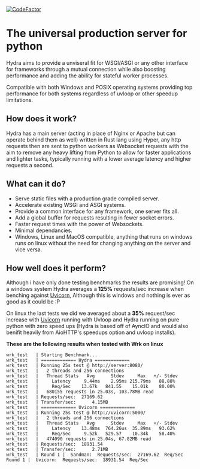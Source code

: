 [![CodeFactor](https://www.codefactor.io/repository/github/project-dream-weaver/hydra/badge)](https://www.codefactor.io/repository/github/project-dream-weaver/hydra)

# The universal production server for python
Hydra aims to provide a unviseral fit for WSGI/ASGI or any other interface for frameworks through a mutual connection while also boosting performance and adding the ability for stateful worker processes.<br>

Compatible with both Windows and POSIX operating systems providing top performance for both systems regardless of uvloop or other speedup limitations.<br>

## How does it work?
Hydra has a main server (acting in place of Nginx or Apache but can operate behind them as well) written in Rust lang using Hyper, any http requests then are sent to python workers as Websocket requests with the aim to remove any heavy lifting from Python to allow for faster applications and lighter tasks, typically running with a lower average latency and higher requests a second.

## What can it do?
- Serve static files with a production grade compiled server.
- Accelerate existing WSGI and ASGI systems.
- Provide a common interface for any framework, one server fits all.
- Add a global buffer for requests resulting in fewer socket errors.
- Faster request times with the power of Websockets.
- Minimal dependancies.
- Windows, Linux and MacOS compatible, anything that runs on windows runs on linux without the need for changing anything on the server and vice versa.

## How well does it perform?
Although i have only done testing benchmarks the results are promising! On a windows system Hydra averages a **125%** requests/sec increase when benching against [Uvicorn](https://www.uvicorn.org/), Although this is windows and nothing is ever as good as it could be :P

On linux the last tests we did we averaged about a **35%** request/sec increase with [Uvicorn](https://www.uvicorn.org/) running with Uvloop and Hydra running on pure python with zero speed ups (Hydra is based off of AyncIO and would also benifit heavily from AioHTTP's speedups option and uvloop installs).


**These are the following results when tested with Wrk on linux**
```docker
wrk_test   | Starting Benchmark...
wrk_test   | ============= Hydra =============
wrk_test   | Running 25s test @ http://server:8080/
wrk_test   |   2 threads and 256 connections
wrk_test   |   Thread Stats   Avg      Stdev     Max   +/- Stdev
wrk_test   |     Latency     9.44ms    2.95ms 215.79ms   88.88%
wrk_test   |     Req/Sec    13.67k   841.55    15.01k    80.00%
wrk_test   |   680155 requests in 25.03s, 103.78MB read
wrk_test   | Requests/sec:  27169.62
wrk_test   | Transfer/sec:      4.15MB
wrk_test   | ============= Uvicorn =============
wrk_test   | Running 25s test @ http://uvicorn:5000/
wrk_test   |   2 threads and 256 connections
wrk_test   |   Thread Stats   Avg      Stdev     Max   +/- Stdev
wrk_test   |     Latency    13.48ms  764.26us  35.89ms   93.62%
wrk_test   |     Req/Sec     9.52k   529.57    10.34k    58.40%
wrk_test   |   474090 requests in 25.04s, 67.82MB read
wrk_test   | Requests/sec:  18931.54
wrk_test   | Transfer/sec:      2.71MB
wrk_test   | Round 1 |  Sandman:  Requests/sec:  27169.62  Req/Sec         Round 1 |  Uvicorn:  Requests/sec:  18931.54  Req/Sec
```
